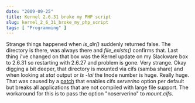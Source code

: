 ```yaml
---
date: "2009-09-25"
title: Kernel 2.6.31 broke my PHP script
slug: kernel_2_6_31_broke_my_php_script
tags: [ "Programming" ]
---
```


Strange things happened when _is_dir()_ suddenly returned false. The directory is there, was always there and _file_exists()_ confirms that. Last thing i've changed on that box was the Kernel update on my Slackware box to 2.6.31 so restarting with 2.6.27 and problem is gone. Very strange. 
Okay digging a bit deeper, that directory is mounted via cifs (samba share) and when looking at _stat_ output or _ls -lai_ the Inode number is huge. Really huge. That was caused by a [patch](http://patchwork.kernel.org/patch/26614/) that enables cifs _serverino_ option per default but breaks all applications that are not compiled with large file support. 
The workaround for this is to pass the option "noserverino" to _mount.cifs_.
